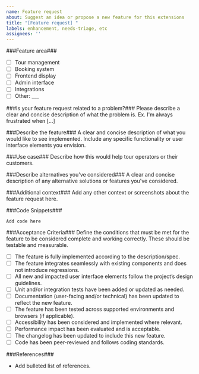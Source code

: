```yaml
---
name: Feature request
about: Suggest an idea or propose a new feature for this extensions
title: "[Feature request] "
labels: enhancement, needs-triage, etc
assignees: ''
---
```


###Feature area###
- [ ] Tour management
- [ ] Booking system
- [ ] Frontend display
- [ ] Admin interface
- [ ] Integrations
- [ ] Other: ___

###Is your feature request related to a problem?###
Please describe a clear and concise description of what the problem is. Ex. I'm always frustrated when [...]

###Describe the feature###
A clear and concise description of what you would like to see implemented. Include any specific functionality or user interface elements you envision.

###Use case###
Describe how this would help tour operators or their customers.

###Describe alternatives you've considered###
A clear and concise description of any alternative solutions or features you've considered. 

###Additional context###
Add any other context or screenshots about the feature request here.

###Code Snippets###
```
Add code here
```

###Acceptance Criteria###
Define the conditions that must be met for the feature to be considered complete and working correctly. These should be testable and measurable.

- [ ] The feature is fully implemented according to the description/spec.
- [ ] The feature integrates seamlessly with existing components and does not introduce regressions.
- [ ] All new and impacted user interface elements follow the project’s design guidelines.
- [ ] Unit and/or integration tests have been added or updated as needed.
- [ ] Documentation (user-facing and/or technical) has been updated to reflect the new feature.
- [ ] The feature has been tested across supported environments and browsers (if applicable).
- [ ] Accessibility has been considered and implemented where relevant.
- [ ] Performance impact has been evaluated and is acceptable.
- [ ] The changelog has been updated to include this new feature.
- [ ] Code has been peer-reviewed and follows coding standards.

###References###
- Add bulleted list of references. 
